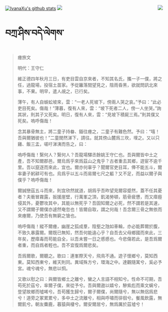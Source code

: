 [![IvanaXu's github stats](https://github-readme-stats.vercel.app/api?username=IvanaXu&show_icons=true&theme=vue-dark)](https://github.com/anuraghazra/github-readme-stats)
<img align="right" src="https://github-readme-stats.vercel.app/api/top-langs/?username=IvanaXu&langs_count=7&theme=graywhite" />
<img src="https://github-readme-stats.vercel.app/api/wakatime?username=IvanaXu&layout=compact&langs_count=6&theme=vue-dark&&custom_title=Programming Times(Jul 29 2021-)" />
# བཀྲ་ཤིས་བདེ་ལེགས་
> 瘞旅文
> 
> 明代：王守仁 
> 
> 維正德四年秋月三日，有吏目雲自京來者，不知其名氏，攜一子一僕，將之任，過龍場，投宿土苗家。予從籬落間望見之，陰雨昏黑，欲就問訊北來事，不果。明早，遣人覘之，已行矣。
> 
> 薄午，有人自蜈蚣坡來，雲：“一老人死坡下，傍兩人哭之哀。”予曰：“此必吏目死矣。傷哉！”薄暮，復有人來，雲：“坡下死者二人，傍一人坐哭。”詢其狀，則其子又死矣。明日，復有人來，雲：“見坡下積屍三焉。”則其僕又死矣。嗚呼傷哉！
> 
> 念其暴骨無主，將二童子持畚、鍤往瘞之，二童子有難色然。予曰：“嘻！吾與爾猶彼也！”二童閔然涕下，請往。就其傍山麓爲三坎，埋之。又以只雞、飯三盂，嗟吁涕洟而告之，曰：
> 
> 嗚呼傷哉！繄何人？繄何人？吾龍場驛丞餘姚王守仁也。吾與爾皆中土之產，吾不知爾郡邑，爾烏爲乎來爲茲山之鬼乎？古者重去其鄉，遊宦不逾千里。吾以竄逐而來此，宜也。爾亦何辜乎？聞爾官吏目耳，俸不能五斗，爾率妻子躬耕可有也。烏爲乎以五斗而易爾七尺之軀？又不足，而益以爾子與僕乎？嗚呼傷哉！
> 
> 爾誠戀茲五斗而來，則宜欣然就道，胡爲乎吾昨望見爾容蹙然，蓋不任其憂者？夫衝冒霧露，扳援崖壁，行萬峯之頂，飢渴勞頓，筋骨疲憊，而又瘴癧侵其外，憂鬱攻其中，其能以無死乎？吾固知爾之必死，然不謂若是其速，又不謂爾子爾僕亦遽然奄忽也！皆爾自取，謂之何哉！吾念爾三骨之無依而來瘞爾，乃使吾有無窮之愴也。
> 
> 嗚呼傷哉！縱不爾瘞，幽崖之狐成羣，陰壑之虺如車輪，亦必能葬爾於腹，不致久暴露爾。爾既已無知，然吾何能違心乎？自吾去父母鄉國而來此，三年矣，歷瘴毒而苟能自全，以吾未嘗一日之慼慼也。今悲傷若此，是吾爲爾者重，而自爲者輕也。吾不宜復爲爾悲矣。
> 
> 吾爲爾歌，爾聽之。歌曰：連峯際天兮，飛鳥不通。遊子懷鄉兮，莫知西東。莫知西東兮，維天則同。異域殊方兮，環海之中。達觀隨寓兮，奚必予宮。魂兮魂兮，無悲以恫。
> 
> 又歌以慰之曰：與爾皆鄉土之離兮，蠻之人言語不相知兮。性命不可期，吾苟死於茲兮，率爾子僕，來從予兮。吾與爾遨以嬉兮，驂紫彪而乘文螭兮，登望故鄉而噓唏兮。吾苟獲生歸兮，爾子爾僕，尚爾隨兮，無以無侶爲悲兮！道旁之冢累累兮，多中土之流離兮，相與呼嘯而徘徊兮。餐風飲露，無爾飢兮。朝友麋鹿，暮猿與棲兮。爾安爾居兮，無爲厲於茲墟兮！
>